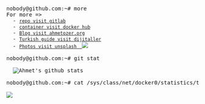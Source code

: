 <pre class="rich-diff-level-zero">nobody@github.com:<span class="pl-k rich-diff-level-one">~</span><span class="pl-c rich-diff-level-one"><span class="pl-c">#</span> more</span>
For more =<span class="pl-k rich-diff-level-one">&gt;</span>
  - <a href="https://gitlab.com/ahmetozer" rel="nofollow"><code>repo visit gitlab</code></a>
  - <a href="https://hub.docker.com/u/ahmetozer/" rel="nofollow"><code>container visit docker hub</code></a>
  - <a href="https://ahmetozer.org" rel="nofollow"><code>Blog visit ahmetozer.org</code></a>
  - <a href="https://www.dijitaller.com/author/ahmet/" rel="nofollow"><code>Turkish guide visit dijitaller</code></a>
  - <a href="https://unsplash.com/@ahmetozer" rel="nofollow"><code>Photos visit unsplash  <img src="https://unsplash.com/favicon-16x16.png" style="max-width:100%;"></code></a>

nobody@github.com:<span class="pl-k rich-diff-level-one">~</span><span class="pl-c rich-diff-level-one"><span class="pl-c">#</span> git stat</span>

  <img src="https://github-readme-stats.vercel.app/api?username=ahmetozer&show_icons=true" alt="Ahmet's github stats"  style="max-width:100%;">

nobody@github.com:<span class="pl-k rich-diff-level-one">~</span><span class="pl-c rich-diff-level-one"><span class="pl-c">#</span> cat /sys/class/net/docker0/statistics/tx_packets</span>

<img src="https://visitor-badge.laobi.icu/badge?page_id=ahmetozer.ahmetozer" style="max-width:100%;">

</pre>

<!--
**ahmetozer/ahmetozer** is a ✨ _special_ ✨ repository because its `README.md` (this file) appears on your GitHub profile.

Here are some ideas to get you started:

- 🔭 I’m currently working on ...
- 🌱 I’m currently learning ...
- 👯 I’m looking to collaborate on ...
- 🤔 I’m looking for help with ...
- 💬 Ask me about ...
- 📫 How to reach me: ...
- 😄 Pronouns: ...
- ⚡ Fun fact: ...
-->
